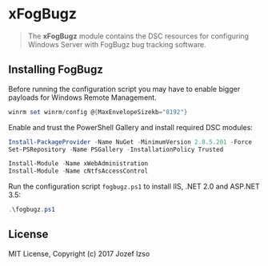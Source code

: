 # xFogBugz

> The **xFogBugz** module contains the DSC resources for configuring Windows Server with FogBugz bug tracking software.

## Installing FogBugz

Before running the configuration script you may have to enable bigger
payloads for Windows Remote Management.

```powershell
winrm set winrm/config @{MaxEnvelopeSizekb="8192"}
```

Enable and trust the PowerShell Gallery and install required DSC modules:

```powershell
Install-PackageProvider -Name NuGet -MinimumVersion 2.8.5.201 -Force
Set-PSRepository -Name PSGallery -InstallationPolicy Trusted

Install-Module -Name xWebAdministration
Install-Module -Name cNtfsAccessControl
```

Run the configuration script `fogbugz.ps1` to install IIS, .NET 2.0 and ASP.NET 3.5:

```powershell
.\fogbugz.ps1
```

## License

MIT License, Copyright (c) 2017 Jozef Izso
